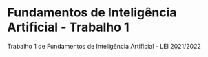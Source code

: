 # Fundamentos de Inteligência Artificial - Trabalho 1
Trabalho 1 de Fundamentos de Inteligência Artificial - LEI 2021/2022
